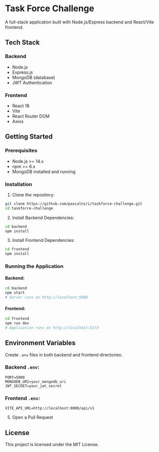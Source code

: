 # Task Force Challenge

A full-stack application built with Node.js/Express backend and React/Vite frontend.

## Tech Stack

### Backend
- Node.js
- Express.js
- MongoDB (database)
- JWT Authentication

### Frontend
- React 18
- Vite
- React Router DOM
- Axios

## Getting Started

### Prerequisites
- Node.js >= 14.x
- npm >= 6.x
- MongoDB installed and running

### Installation

1. Clone the repository:
```bash
git clone https://github.com/pascalniri/taskforce-challenge.git
cd taskforce-challenge
```

2. Install Backend Dependencies:
```bash
cd backend
npm install
```

3. Install Frontend Dependencies:
```bash
cd frontend
npm install
```

### Running the Application

#### Backend:
```bash
cd backend
npm start
# Server runs on http://localhost:5000
```

#### Frontend:
```bash
cd frontend
npm run dev
# Application runs on http://localhost:5173
```

## Environment Variables

Create `.env` files in both backend and frontend directories:

### Backend `.env`:
```
PORT=5000
MONGODB_URI=your_mongodb_uri
JWT_SECRET=your_jwt_secret
```

### Frontend `.env`:
```
VITE_API_URL=http://localhost:8000/api/v1
```

5. Open a Pull Request

## License

This project is licensed under the MIT License.